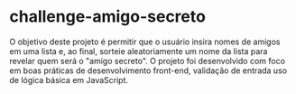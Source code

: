 # challenge-amigo-secreto
O objetivo deste projeto é permitir que o usuário insira nomes de amigos em uma lista e, ao final, sorteie aleatoriamente um nome da lista para revelar quem será o "amigo secreto". O projeto foi desenvolvido com foco em boas práticas de desenvolvimento front-end, validação de entrada uso de lógica básica em JavaScript.
